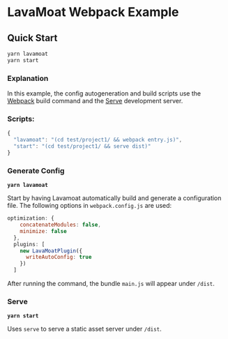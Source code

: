 # LavaMoat Webpack Example

## Quick Start

```bash
yarn lavamoat
yarn start
```

### Explanation

In this example, the config autogeneration and build scripts use the [Webpack](https://github.com/webpack/webpack) build command and the [Serve](https://github.com/zeit/serve) development server.

### Scripts:

```js
{
  "lavamoat": "(cd test/project1/ && webpack entry.js)",
  "start": "(cd test/project1/ && serve dist)"
}
```

### Generate Config

**`yarn lavamoat`**

Start by having Lavamoat automatically build and generate a configuration file. The following options in `webpack.config.js` are used:

```js
optimization: {
    concatenateModules: false,
    minimize: false
  },
  plugins: [
    new LavaMoatPlugin({
      writeAutoConfig: true
    })
  ]
```

After running the command, the bundle `main.js` will appear under `/dist`.

### Serve

**`yarn start`**

Uses `serve` to serve a static asset server under `/dist`. 





